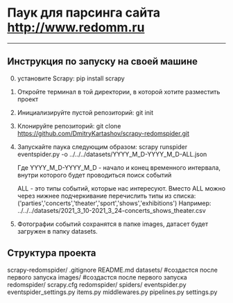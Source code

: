 # Паук для парсинга сайта http://www.redomm.ru
----------------------------------------------

## Инструкция по запуску на своей машине

0. установите Scrapy: 
		pip install scrapy
1. Откройте терминал в той директории, в которой хотите разместить проект
2. Инициализируйте пустой репозиторий: 
		git init
3. Клонируйте репозиторий:
		git clone https://github.com/DmitryKartashov/scrapy-redomspider.git
4. Запускайте паука следующим образом:
		scrapy runspider eventspider.py -o ../../../datasets/YYYY_M_D-YYYY_M_D-ALL.json

	Где YYYY_M_D-YYYY_M_D  -  начало и конец временного интервала, внутри
								которого будет проводиться поиск событий

	ALL  -  это типы событий, которые нас интересуют.
			Вместо ALL можно через нижнее подчеркивание перечислить
			типы из списка: 
				('parties','concerts','theater','sport','shows','exhibitions')
	Например: 
		../../../datasets/2021_3_10-2021_3_24-concerts_shows_theater.csv

5. Фотографии событий сохранятся в папке images,
	датасет будет загружен в папку datasets.

## Структура проекта

scrapy-redomspider/
	.gitignore
	README.md
	datasets/ #создастся после первого запуска
	images/ #создастся после первого запуска
	redomspider/
		scrapy.cfg
		redomspider/
			spiders/
				eventspider.py
			eventspider_settings.py
			items.py
			middlewares.py
			pipelines.py
			settings.py
